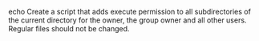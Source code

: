 echo Create a script that adds execute permission to all subdirectories of the current directory for the owner, the group owner and all other users. Regular files should not be changed.
